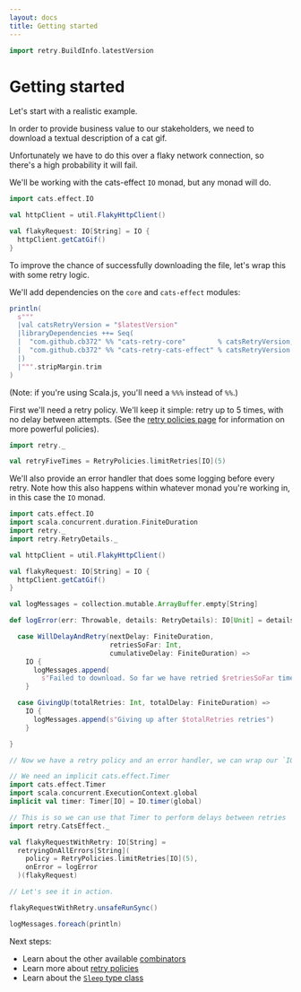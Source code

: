 ```yaml
---
layout: docs
title: Getting started
---
```


```scala mdoc:invisible
import retry.BuildInfo.latestVersion
```

# Getting started

Let's start with a realistic example.

In order to provide business value to our stakeholders, we need to download a
textual description of a cat gif.

Unfortunately we have to do this over a flaky network connection, so there's a
high probability it will fail.

We'll be working with the cats-effect `IO` monad, but any monad will do.

```scala mdoc
import cats.effect.IO

val httpClient = util.FlakyHttpClient()

val flakyRequest: IO[String] = IO {
  httpClient.getCatGif()
}
```

To improve the chance of successfully downloading the file, let's wrap this with
some retry logic.

We'll add dependencies on the `core` and `cats-effect` modules:

```scala mdoc:passthrough
println(
  s"""
  |val catsRetryVersion = "$latestVersion"
  |libraryDependencies ++= Seq(
  |  "com.github.cb372" %% "cats-retry-core"        % catsRetryVersion,
  |  "com.github.cb372" %% "cats-retry-cats-effect" % catsRetryVersion
  |)
  |""".stripMargin.trim
)
```

(Note: if you're using Scala.js, you'll need a `%%%` instead of `%%`.)

First we'll need a retry policy. We'll keep it simple: retry up to 5 times, with
no delay between attempts. (See the [retry policies page](policies.html) for
information on more powerful policies).

```scala mdoc
import retry._

val retryFiveTimes = RetryPolicies.limitRetries[IO](5)
```

We'll also provide an error handler that does some logging before every retry.
Note how this also happens within whatever monad you're working in, in this case
the `IO` monad.

```scala mdoc:reset-class
import cats.effect.IO
import scala.concurrent.duration.FiniteDuration
import retry._
import retry.RetryDetails._

val httpClient = util.FlakyHttpClient()

val flakyRequest: IO[String] = IO {
  httpClient.getCatGif()
}

val logMessages = collection.mutable.ArrayBuffer.empty[String]

def logError(err: Throwable, details: RetryDetails): IO[Unit] = details match {

  case WillDelayAndRetry(nextDelay: FiniteDuration,
                         retriesSoFar: Int,
                         cumulativeDelay: FiniteDuration) =>
    IO {
      logMessages.append(
        s"Failed to download. So far we have retried $retriesSoFar times.")
    }

  case GivingUp(totalRetries: Int, totalDelay: FiniteDuration) =>
    IO {
      logMessages.append(s"Giving up after $totalRetries retries")
    }

}

// Now we have a retry policy and an error handler, we can wrap our `IO` inretries.

// We need an implicit cats.effect.Timer
import cats.effect.Timer
import scala.concurrent.ExecutionContext.global
implicit val timer: Timer[IO] = IO.timer(global)

// This is so we can use that Timer to perform delays between retries
import retry.CatsEffect._

val flakyRequestWithRetry: IO[String] =
  retryingOnAllErrors[String](
    policy = RetryPolicies.limitRetries[IO](5),
    onError = logError
  )(flakyRequest)

// Let's see it in action.

flakyRequestWithRetry.unsafeRunSync()

logMessages.foreach(println)
```

Next steps:

* Learn about the other available [combinators](combinators.html)
* Learn more about [retry policies](policies.html)
* Learn about the [`Sleep` type class](sleep.html)
